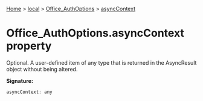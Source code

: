 [Home](./index) &gt; [local](local.md) &gt; [Office\_AuthOptions](local.office_authoptions.md) &gt; [asyncContext](local.office_authoptions.asynccontext.md)

# Office\_AuthOptions.asyncContext property

Optional. A user-defined item of any type that is returned in the AsyncResult object without being altered.

**Signature:**
```javascript
asyncContext: any
```
